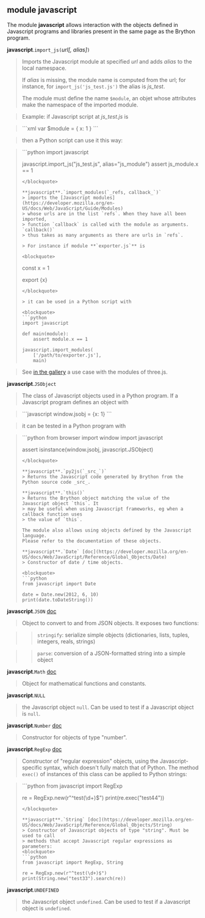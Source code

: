module **javascript**
---------------------

The module **javascript** allows interaction with the objects defined in
Javascript programs and libraries present in the same page as the Brython
program.

**javascript**.`import_js(`_url[, alias]_`)`
> Imports the Javascript module at specified _url_ and adds _alias_ to the
> local namespace.
>
> If _alias_ is missing, the module name is computed from the url;
> for instance, for `import_js('js_test.js')` the alias is _js_test_.
>
> The module must define the name `$module`, an objet whose attributes make
> the namespace of the imported module.

> Example: if Javascript script at _js_test.js_ is

<blockquote>
```xml
var $module = {
    x: 1
}
```
</blockquote>

> then a Python script can use it this way:

<blockquote>
```python
import javascript

javascript.import_js("js_test.js", alias="js_module")
assert js_module.x == 1
```
</blockquote>

**javascript**.`import_modules(`_refs, callback_`)`
> imports the [Javascript modules](https://developer.mozilla.org/en-US/docs/Web/JavaScript/Guide/Modules)
> whose urls are in the list `refs`. When they have all been imported,
> function `callback` is called with the module as arguments. `callback()`
> thus takes as many arguments as there are urls in `refs`.

> For instance if module **`exporter.js`** is

<blockquote>
```
const x = 1

export {x}
```
</blockquote>

> it can be used in a Python script with

<blockquote>
```python
import javascript

def main(module):
    assert module.x == 1

javascript.import_modules(
    ['/path/to/exporter.js'],
    main)
```
</blockquote>

> See [in the gallery](/gallery/three_webgl_interactive_cubes.html) a use case
> with the modules of three.js.

**javascript**.`JSObject`
> The class of Javascript objects used in a Python program. If a Javascript
> program defines an object with

<blockquote>
```javascript
window.jsobj = {x: 1}
```
</blockquote>

> it can be tested in a Python program with

<blockquote>
```python
from browser import window
import javascript

assert isinstance(window.jsobj, javascript.JSObject)
```
</blockquote>

**javascript**.`py2js(`_src_`)`
> Returns the Javascript code generated by Brython from the Python source code _src_.

**javascript**.`this()`
> Returns the Brython object matching the value of the Javascript object `this`. It
> may be useful when using Javascript frameworks, eg when a callback function uses
> the value of `this`.

The module also allows using objects defined by the Javascript language.
Please refer to the documentation of these objects.

**javascript**.`Date` [doc](https://developer.mozilla.org/en-US/docs/Web/JavaScript/Reference/Global_Objects/Date)
> Constructor of date / time objects.

<blockquote>
```python
from javascript import Date

date = Date.new(2012, 6, 10)
print(date.toDateString())
```
</blockquote>

**javascript**.`JSON` [doc](https://developer.mozilla.org/en-US/docs/Web/JavaScript/Reference/Global_Objects/JSON)
> Object to convert to and from JSON objects. It exposes two functions:

>> `stringify`: serialize simple objects (dictionaries, lists, tuples,
>> integers, reals, strings)

>> `parse`: conversion of a JSON-formatted string into a simple object

**javascript**.`Math` [doc](https://developer.mozilla.org/en-US/docs/Web/JavaScript/Reference/Global_Objects/Math)
> Object for mathematical functions and constants.

**javascript**.`NULL`
> the Javascript object `null`. Can be used to test if a Javascript
> object is `null`.

**javascript**.`Number` [doc](https://developer.mozilla.org/en-US/docs/Web/JavaScript/Reference/Global_Objects/Number)
> Constructor for objects of type "number".

**javascript**.`RegExp` [doc](https://developer.mozilla.org/en-US/docs/Web/JavaScript/Reference/Global_Objects/RegExp)
> Constructor of "regular expression" objects, using the Javascript-specific
> syntax, which doesn't fully match that of Python.
> The method `exec()` of instances of this class can be applied to Python
> strings:
<blockquote>
```python
from javascript import RegExp

re = RegExp.new(r"^test(\d+)$")
print(re.exec("test44"))
```
</blockquote>

**javascript**.`String` [doc](https://developer.mozilla.org/en-US/docs/Web/JavaScript/Reference/Global_Objects/String)
> Constructor of Javascript objects of type "string". Must be used to call
> methods that accept Javascript regular expressions as parameters:
<blockquote>
```python
from javascript import RegExp, String

re = RegExp.new(r"^test(\d+)$")
print(String.new("test33").search(re))
```
</blockquote>

**javascript**.`UNDEFINED`
> the Javascript object `undefined`. Can be used to test if a Javascript
> object is `undefined`.